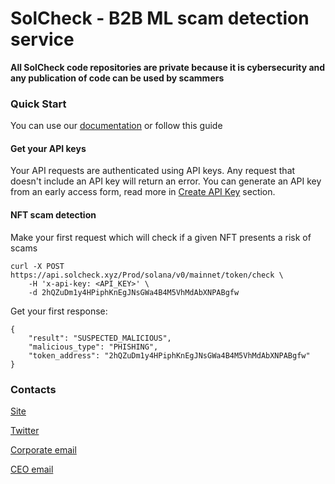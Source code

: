 # SolCheck - B2B ML scam detection service

__All SolCheck code repositories are private because it is cybersecurity and any publication of code can be used by scammers__

### Quick Start
You can use our [documentation](https://solcheck.gitbook.io/docs-of-solcheck/) or follow this guide 

#### Get your API keys
Your API requests are authenticated using API keys. Any request that doesn't include an API key will return an error.
You can generate an API key from an early access form, read more in [Create API Key](https://solcheck.gitbook.io/docs-of-solcheck/api-overview/create-api-key) section.

#### NFT scam detection
Make your first request which will check if a given NFT presents a risk of scams
```
curl -X POST https://api.solcheck.xyz/Prod/solana/v0/mainnet/token/check \
    -H 'x-api-key: <API_KEY>' \
    -d 2hQZuDm1y4HPiphKnEgJNsGWa4B4M5VhMdAbXNPABgfw
```
Get your first response: 
```
{
    "result": "SUSPECTED_MALICIOUS", 
    "malicious_type": "PHISHING",
    "token_address": "2hQZuDm1y4HPiphKnEgJNsGWa4B4M5VhMdAbXNPABgfw"
}
```

### Contacts

[Site](https://app.solcheck.xyz)

[Twitter](https://twitter.com/SolanaCheck)

[Corporate email](mailto:solanacheck@gmail.com)

[CEO email](mailto:vadimlarintech@gmail.com)
